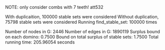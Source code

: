 NOTE: only consider combs with 7 teeth! 
att532

With duplicaition, 100000 stable sets were considered 
Without duplication, 75798 stable sets were considered 
Running find_stable_set: 100000 times 

Number of nodes in G: 2446 
Number of edges in G: 1890119 
Surplus bound on each domino: 0.7500 
Bound on total surplus of stable sets: 1.7500 
Total running time: 205.96054 seconds
